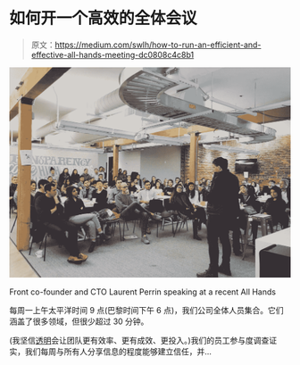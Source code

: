 # 如何开一个高效的全体会议

> 原文：<https://medium.com/swlh/how-to-run-an-efficient-and-effective-all-hands-meeting-dc0808c4c8b1>

![](img/dbf16e1cba152d5f97fdeef8ad63a667.png)

Front co-founder and CTO Laurent Perrin speaking at a recent All Hands

每周一上午太平洋时间 9 点(巴黎时间下午 6 点)，我们公司全体人员集合。它们涵盖了很多领域，但很少超过 30 分钟。

(我坚信[透明](/@collinmathilde/more-than-a-buzzword-how-we-practice-transparency-at-front-d415b94fd8a4)会让团队更有效率、更有成效、更投入。)我们的员工参与度调查证实，我们每周与所有人分享信息的程度能够建立信任，并…